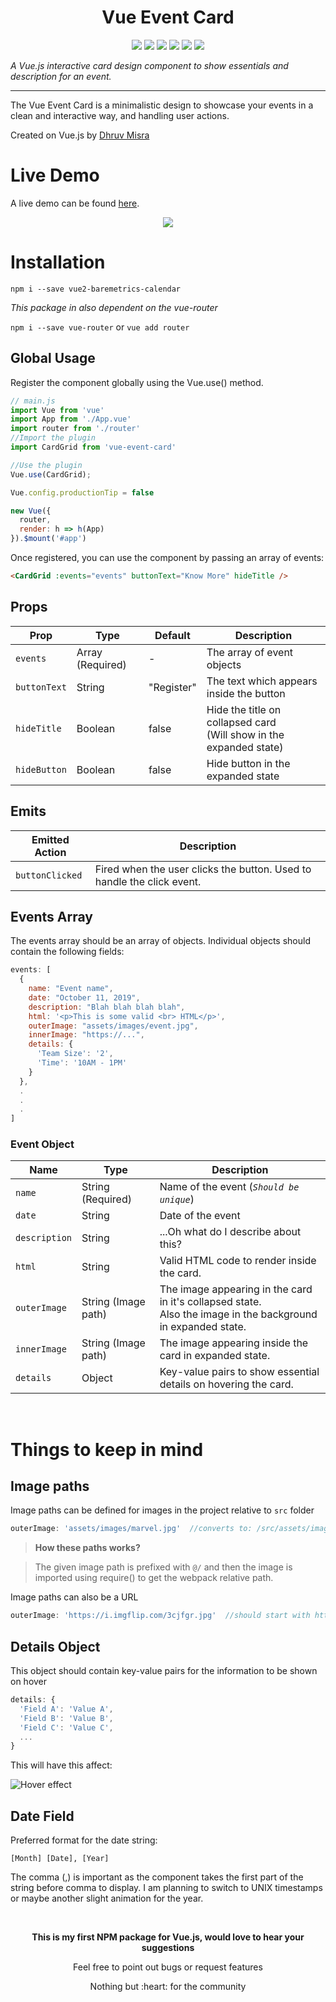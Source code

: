 <h1 align="center">Vue Event Card</h1>

<p align="center">
  <img src="https://img.shields.io/badge/made%20by-dhruvmisra-blue.svg" >

  <img src="https://img.shields.io/npm/v/vue-event-card">

  <img src="https://badges.frapsoft.com/os/v1/open-source.svg?v=103" >

  <!-- <img src="https://img.shields.io/github/stars/silent-lad/vue-event-card.svg?style=flat"> -->

  <img src="https://img.shields.io/github/languages/top/dhruvmisra/vue-event-card.svg">

  <img src="https://img.shields.io/github/issues/dhruvmisra/vue-event-card.svg">

  <img src="https://img.shields.io/badge/PRs-welcome-brightgreen.svg?style=flat">
</p>

_A Vue.js interactive card design component to show essentials and description for an event._

---

The Vue Event Card is a minimalistic design to showcase your events in a clean and interactive way, and handling user actions.

Created on Vue.js by [Dhruv Misra](https://github.com/dhruvmisra)

# Live Demo
A live demo can be found [here](https://dhruvmisra.github.io/vue-event-card/).

<p align="center">
  <img src="https://media.giphy.com/media/jO18cveEuJIJLBFyxK/giphy.gif">
</p>

# Installation
`npm i --save vue2-baremetrics-calendar`

_This package in also dependent on the vue-router_

`npm i --save vue-router` or `vue add router`

## Global Usage

Register the component globally using the Vue.use() method.

```js
// main.js
import Vue from 'vue'
import App from './App.vue'
import router from './router'
//Import the plugin
import CardGrid from 'vue-event-card'

//Use the plugin
Vue.use(CardGrid);

Vue.config.productionTip = false

new Vue({
  router,
  render: h => h(App)
}).$mount('#app')
```

Once registered, you can use the component by passing an array of events:

```html
<CardGrid :events="events" buttonText="Know More" hideTitle />
```

## Props
| Prop         	| Type             	| Default    	| Description                                                             	|
|--------------	|------------------	|------------	|-------------------------------------------------------------------------	|
| `events`     	| Array (Required) 	| -          	| The array of event objects                                              	|
| `buttonText` 	| String           	| "Register" 	| The text which appears inside the button                                	|
| `hideTitle`  	| Boolean          	| false      	| Hide the title on collapsed card <br> (Will show in the expanded state) 	|
| `hideButton` 	| Boolean          	| false      	| Hide button in the expanded state                                       	|

## Emits
| Emitted Action  	| Description                                                            	|
|-----------------	|------------------------------------------------------------------------	|
| `buttonClicked` 	| Fired when the user clicks the button. Used to handle the click event. 	|

## Events Array
The events array should be an array of objects. Individual objects should contain the following fields:

```js
events: [
  {
    name: "Event name",
    date: "October 11, 2019",
    description: "Blah blah blah blah",
    html: '<p>This is some valid <br> HTML</p>',
    outerImage: "assets/images/event.jpg",
    innerImage: "https://...",
    details: {
      'Team Size': '2',
      'Time': '10AM - 1PM'
    }
  },
  .
  .
  .
]
```
### Event Object
| Name          	| Type                	| Description                                                                                                       	|
|---------------	|---------------------	|-------------------------------------------------------------------------------------------------------------------	|
| `name`        	| String (Required)   	| Name of the event (_`Should be unique`_)                                                                          	|
| `date`        	| String              	| Date of the event                                                                                                 	|
| `description` 	| String              	| ...Oh what do I describe about this?                                                                              	|
| `html`        	| String              	| Valid HTML code to render inside the card.                                                                        	|
| `outerImage`  	| String (Image path) 	| The image appearing in the card in it's collapsed state. <br> Also the image in the background in expanded state. 	|
| `innerImage`  	| String (Image path) 	| The image appearing inside the card in expanded state.                                                            	|
| `details`     	| Object              	| Key-value pairs to show essential details on hovering the card.                                                   	|               

<br>

# Things to keep in mind

## Image paths
Image paths can be defined for images in the project relative to `src` folder

```js
outerImage: 'assets/images/marvel.jpg'  //converts to: /src/assets/images/marvel.jpg
```
> **How these paths works?**

> The given image path is prefixed with `@/` and then the image is imported using require() to get the webpack relative path.

Image paths can also be a URL
```js
outerImage: 'https://i.imgflip.com/3cjfgr.jpg'  //should start with https:// or http://
```

## Details Object
This object should contain key-value pairs for the information to be shown on hover
```js
details: {
  'Field A': 'Value A',
  'Field B': 'Value B',
  'Field C': 'Value C',
  ...
}
```

This will have this affect:

![Hover effect](https://media.giphy.com/media/MZXDWBbmbtp3HaARWG/giphy.gif)

## Date Field
Preferred format for the date string:

`[Month] [Date], [Year]`

The comma (,) is important as the component takes the first part of the string before comma to display. I am planning to switch to UNIX timestamps or maybe another slight animation for the year.

<br>

<p align="center"> 
  <b>This is my first NPM package for Vue.js, would love to hear your suggestions</b>
</p>

<p align="center"> 
  Feel free to point out bugs or request features
</p>

<p align="center"> 
  Nothing but :heart: for the community
</p>
